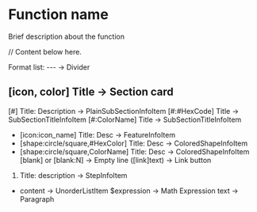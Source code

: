 # Function name
Brief description about the function

// Content below here.

Format list:
---                                                 -> Divider
## [icon, color] Title                              -> Section card
[#] Title: Description                              -> PlainSubSectionInfoItem
[#:#HexCode] Title                                  -> SubSectionTitleInfoItem
[#:ColorName] Title                                 -> SubSectionTitleInfoItem
- [icon:icon_name] Title: Desc                      -> FeatureInfoItem
- [shape:circle/square,#HexColor] Title: Desc       -> ColoredShapeInfoItem
- [shape:circle/square,ColorName] Title: Desc       -> ColoredShapeInfoItem
[blank] or [blank:N]                                -> Empty line
([link]text)                                        -> Link button
1. Title: description                               -> StepInfoItem
- content                                           -> UnorderListItem
$expression                                         -> Math Expression
text                                                -> Paragraph